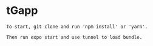 # tGapp

```
To start, git clone and run 'npm install' or 'yarn'.
```

```
Then run expo start and use tunnel to load bundle.
```